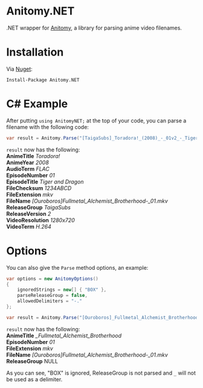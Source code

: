 # Anitomy.NET
.NET wrapper for [Anitomy](https://github.com/erengy/anitomy), a library for parsing anime video filenames.

# Installation
Via [Nuget](https://www.nuget.org/packages/Anitomy.NET):
```
Install-Package Anitomy.NET 
```

# C# Example
After putting `using AnitomyNET;` at the top of your code, you can parse a filename with the following code:
``` C#
var result = Anitomy.Parse("[TaigaSubs]_Toradora!_(2008)_-_01v2_-_Tiger_and_Dragon_[1280x720_H.264_FLAC][1234ABCD].mkv");
```
`result` now has the following:  
**AnimeTitle** *Toradora!*  
**AnimeYear** *2008*  
**AudioTerm** *FLAC*  
**EpisodeNumber** *01*  
**EpisodeTitle** *Tiger and Dragon*  
**FileChecksum** *1234ABCD*  
**FileExtension** *mkv*  
**FileName** *[Ouroboros]_Fullmetal_Alchemist_Brotherhood_-_01.mkv*  
**ReleaseGroup** *TaigaSubs*  
**ReleaseVersion** *2*  
**VideoResolution** *1280x720*  
**VideoTerm** *H.264*  

# Options
You can also give the `Parse` method options, an example:
``` C#
var options = new AnitomyOptions()
{
    ignoredStrings = new[] { "BOX" },
    parseReleaseGroup = false,
    allowedDelimiters = "-."
};

var result = Anitomy.Parse("[Ouroboros]_Fullmetal_Alchemist_BrotherhoodBOX_-_01.mkv", options);
```
`result` now has the following:  
**AnimeTitle** *_Fullmetal_Alchemist_Brotherhood*  
**EpisodeNumber** *01*  
**FileExtension** *mkv*  
**FileName** *[Ouroboros]_Fullmetal_Alchemist_Brotherhood_-_01.mkv*  
**ReleaseGroup** NULL  

As you can see, "BOX" is ignored, ReleaseGroup is not parsed  and `_` will not be used as a delimiter.
